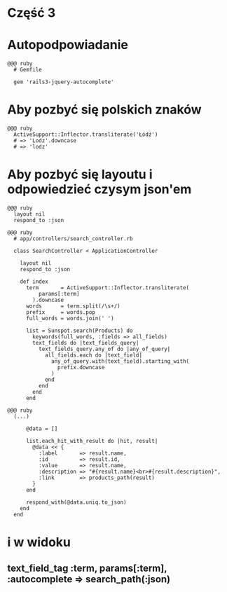 <!SLIDE title-slide transition=fade>

# Część 3 #

<!SLIDE transition=fade>

# Autopodpowiadanie

<!SLIDE transition=fade>

    @@@ ruby
      # Gemfile

      gem 'rails3-jquery-autocomplete'

<!SLIDE transition=fade>

# Aby pozbyć się polskich znaków

<!SLIDE transition=fade>

    @@@ ruby
      ActiveSupport::Inflector.transliterate('Łódź')
      # => 'Lodz'.downcase
      # => 'lodz'

<!SLIDE transition=fade>

# Aby pozbyć się layoutu i odpowiedzieć czysym json'em

<!SLIDE transition=fade>

    @@@ ruby
      layout nil
      respond_to :json

<!SLIDE smaller transition=fade>

    @@@ ruby
      # app/controllers/search_controller.rb

      class SearchController < ApplicationController

        layout nil
        respond_to :json

        def index
          term       = ActiveSupport::Inflector.transliterate(
              params[:term]
            ).downcase
          words      = term.split(/\s+/)
          prefix     = words.pop
          full_words = words.join(' ')

          list = Sunspot.search(Products) do
            keywords(full_words, :fields => all_fields)
            text_fields do |text_fields_query|
              text_fields_query.any_of do |any_of_query|
                all_fields.each do |text_field|
                  any_of_query.with(text_field).starting_with(
                    prefix.downcase
                  )
                end
              end
            end
          end

<!SLIDE smaller transition=fade>

    @@@ ruby
      (...)

          @data = []

          list.each_hit_with_result do |hit, result|
            @data << {
              :label       => result.name,
              :id          => result.id,
              :value       => result.name,
              :description => "#{result.name}<br>#{result.description}",
              :link        => products_path(result)
            }
          end

          respond_with(@data.uniq.to_json)
        end
      end

<!SLIDE smaller transition=fade>

# i w widoku
## text\_field\_tag :term, params[:term], :autocomplete => search_path(:json)